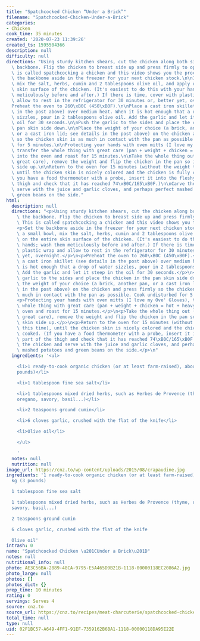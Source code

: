```yaml
---
title: "Spatchcocked Chicken “Under a Brick”"
filename: "Spatchcocked-Chicken-Under-a-Brick"
categories:
- Chicken
cook_time: 35 minutes
created: '2020-07-23 11:39:26'
created_ts: 1595504366
description: null
difficulty: null
directions: "Using sturdy kitchen shears, cut the chicken along both sides of the\
  \ backbone. Flip the chicken to breast side up and press firmly to open fully. This\
  \ is called spatchcocking a chicken and this video shows you the process.\n\nSet\
  \ the backbone aside in the freezer for your next chicken stock.\n\nIn a small bowl,\
  \ mix the salt, herbs, cumin and 2 tablespoons olive oil, and apply on the entire\
  \ skin surface of the chicken. (It's easiest to do this with your hands; wash them\
  \ meticulously before and after.) If there is time, cover with plastic wrap and\
  \ allow to rest in the refrigerator for 30 minutes or, better yet, overnight.\n\n\
  Preheat the oven to 260\xB0C (450\xB0F).\n\nPlace a cast iron skillet (see details\
  \ in the post above) over medium heat. When it is hot enough that a drop of water\
  \ sizzles, pour in 2 tablespoons olive oil. Add the garlic and let it steep in the\
  \ oil for 30 seconds.\n\nPush the garlic to the sides and place the chicken in the\
  \ pan skin side down.\n\nPlace the weight of your choice (a brick, another pan,\
  \ or a cast iron lid; see details in the post above) on the chicken and press firmly\
  \ so the chicken skin is as much in contact with the pan as possible. Cook undisturbed\
  \ for 5 minutes.\n\nProtecting your hands with oven mitts (I love my Ove' Gloves),\
  \ transfer the whole thing with great care (pan + weight + chicken = hot + heavy!)\
  \ into the oven and roast for 15 minutes.\n\nTake the whole thing out (again, with\
  \ great care), remove the weight and flip the chicken in the pan so it is now skin\
  \ side up.\n\nReturn to the oven for 15 minutes (without the weight this time),\
  \ until the chicken skin is nicely colored and the chicken is fully cooked. (If\
  \ you have a food thermometer with a probe, insert it into the fleshy part of the\
  \ thigh and check that it has reached 74\xB0C/165\xB0F.)\n\nCarve the chicken and\
  \ serve with the juice and garlic cloves, and perhaps perfect mashed potatoes and\
  \ green beans on the side."
html:
  description: null
  directions: "<p>Using sturdy kitchen shears, cut the chicken along both sides of\
    \ the backbone. Flip the chicken to breast side up and press firmly to open fully.\
    \ This is called spatchcocking a chicken and this video shows you the process.</p>\n\
    <p>Set the backbone aside in the freezer for your next chicken stock.</p>\n<p>In\
    \ a small bowl, mix the salt, herbs, cumin and 2 tablespoons olive oil, and apply\
    \ on the entire skin surface of the chicken. (It's easiest to do this with your\
    \ hands; wash them meticulously before and after.) If there is time, cover with\
    \ plastic wrap and allow to rest in the refrigerator for 30 minutes or, better\
    \ yet, overnight.</p>\n<p>Preheat the oven to 260\xB0C (450\xB0F).</p>\n<p>Place\
    \ a cast iron skillet (see details in the post above) over medium heat. When it\
    \ is hot enough that a drop of water sizzles, pour in 2 tablespoons olive oil.\
    \ Add the garlic and let it steep in the oil for 30 seconds.</p>\n<p>Push the\
    \ garlic to the sides and place the chicken in the pan skin side down.</p>\n<p>Place\
    \ the weight of your choice (a brick, another pan, or a cast iron lid; see details\
    \ in the post above) on the chicken and press firmly so the chicken skin is as\
    \ much in contact with the pan as possible. Cook undisturbed for 5 minutes.</p>\n\
    <p>Protecting your hands with oven mitts (I love my Ove' Gloves), transfer the\
    \ whole thing with great care (pan + weight + chicken = hot + heavy!) into the\
    \ oven and roast for 15 minutes.</p>\n<p>Take the whole thing out (again, with\
    \ great care), remove the weight and flip the chicken in the pan so it is now\
    \ skin side up.</p>\n<p>Return to the oven for 15 minutes (without the weight\
    \ this time), until the chicken skin is nicely colored and the chicken is fully\
    \ cooked. (If you have a food thermometer with a probe, insert it into the fleshy\
    \ part of the thigh and check that it has reached 74\xB0C/165\xB0F.)</p>\n<p>Carve\
    \ the chicken and serve with the juice and garlic cloves, and perhaps perfect\
    \ mashed potatoes and green beans on the side.</p>\n"
  ingredients: '<ul>

    <li>1 ready-to-cook organic chicken (or at least farm-raised), about 1.3 kg (3
    pounds)</li>

    <li>1 tablespoon fine sea salt</li>

    <li>1 tablespoons mixed dried herbs, such as Herbes de Provence (thyme, rosemary,
    oregano, savory, basil...)</li>

    <li>2 teaspoons ground cumin</li>

    <li>6 cloves garlic, crushed with the flat of the knife</li>

    <li>Olive oil</li>

    </ul>

    '
  notes: null
  nutrition: null
image_url: https://cnz.to/wp-content/uploads/2015/08/crapaudine.jpg
ingredients: '1 ready-to-cook organic chicken (or at least farm-raised), about 1.3
  kg (3 pounds)

  1 tablespoon fine sea salt

  1 tablespoons mixed dried herbs, such as Herbes de Provence (thyme, rosemary, oregano,
  savory, basil...)

  2 teaspoons ground cumin

  6 cloves garlic, crushed with the flat of the knife

  Olive oil'
intrash: 0
name: "Spatchcocked Chicken \u201CUnder a Brick\u201D"
notes: null
nutritional_info: null
photo: AE3C56BA-2889-48CA-9795-E5A465D9B21B-1118-00000118EC2086A2.jpg
photo_large: null
photos: []
photos_dict: {}
prep_time: 10 minutes
rating: 0
servings: Serves 4
source: cnz.to
source_url: https://cnz.to/recipes/meat-charcuterie/spatchcocked-chicken-under-a-brick-recipe/
total_time: null
type: null
uid: 02F1BC57-A649-4FF1-91EF-7359162B6BA1-1118-00000118DA95E22E
---
```

